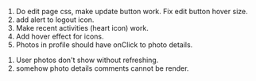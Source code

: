 <!-- TODO -->
1. Do edit page css, make update button work. Fix edit button hover size.
2. add alert to logout icon.
3. Make recent activities (heart icon) work.
4. Add hover effect for icons.
5. Photos in profile should have onClick to photo details.

<!-- questions -->
1. User photos don't show without refreshing.
2. somehow photo details comments cannot be render.
